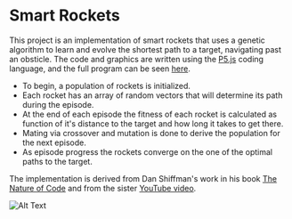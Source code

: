 # Smart Rockets
This project is an implementation of smart rockets that uses a genetic algorithm to learn and evolve the shortest path to a target, navigating past an obsticle. The code and graphics are written using the [P5.js](https://p5js.org/) coding language, and the full program can be seen [here](https://ltmullineux.github.io/smart-rockets/).

- To begin, a population of rockets is initialized.
- Each rocket has an array of random vectors that will determine its path during the episode.
- At the end of each episode the fitness of each rocket is calculated as function of it's distance to the target and how long it takes to get there.
- Mating via crossover and mutation is done to derive the population for the next episode.
- As episode progress the rockets converge on the one of the optimal paths to the target.

The implementation is derived from Dan Shiffman's work in his book [The Nature of Code](https://natureofcode.com/) and from the sister [YouTube video](https://www.youtube.com/watch?v=bGz7mv2vD6g&t=1980s).

![Alt Text](smartrockets.gif)
